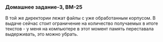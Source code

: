 ### Домашнее задание-3, BM-25
В той же директории лежат файлы с уже обработанным корпусом. В выдаче сейчас стоит ограничение на количество получаемых в итоге текстов - у меня на компьютере в этот момент память переставала выдерживать, это можно убрать.
